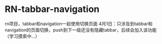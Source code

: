 # RN-tabbar-navigation
rn项目，tabbar和navigation一起使用切换页面
4月1日：只涉及到tabbar和navigation的页面切换，push到下一级还没有隐藏tabbar，后续会加入该功能（学习摸索中...）
